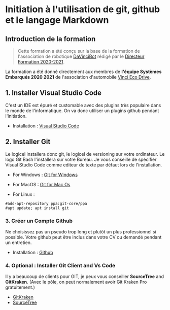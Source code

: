 # Initiation à l'utilisation de git, github et le langage Markdown

## Introduction de la formation

> Cette formation a été conçu sur la base de la formation de l'association de robotique [DaVinciBot](http://davincibot.org/) rédigé par le [Directeur Formation 2020-2021](https://github.com/Leo-CICAL).

La formation a été donné directement aux membres de **l'équipe Systèmes Embarqués 2020 2021** de l'association d'automobile [Vinci Eco Drive](https://vinciecodrive.fr/).

## 1. Installer Visual Studio Code

C'est un IDE est épuré et customable avec des plugins très populaire dans le monde de l'informatique.
On va donc utiliser un plugins github pendant l'initiation.

- Installation : [Visual Studio Code](https://code.visualstudio.com/download)

## 2. Installer Git

Le logicel installera donc git, le logicel de versioning sur votre ordinateur. Le logo Git Bash l'installera sur votre Bureau. Je vous conseille de spécifier Visual Studio Code comme editeur de texte par défaut lors de l'installation.

- For Windows :  [Git for Windows](https://git-scm.com/download/win)
- For MacOS      :   [Git for Mac Os](https://git-scm.com/download/mac)

- For Linux :

``` shell
#add-apt-repository ppa:git-core/ppa
#apt update; apt install git

```

### 3. Créer un Compte Github

Ne choisissez pas un pseudo trop long et plutôt un plus professionnel si possible. Votre github peut être inclus dans votre CV ou demandé pendant un entretien.

- Installation : [Github](https://github.com/join?source=header-home)

### 4. Optional : Installer Git Client and Vs Code

Il y a beaucoup de clients pour GIT, je peux vous conseiller **SourceTree** and **GitKraken**. (Avec le pôle, on peut normalement avoir Git Kraken Pro gratuitement.)

- [GitKraken](https://www.gitkraken.com/download)
- [SourceTree](https://www.sourcetreeapp.com/)
